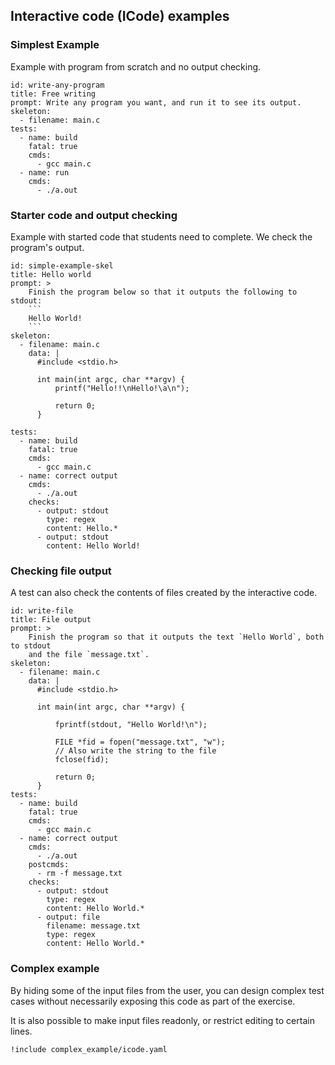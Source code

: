 
## Interactive code (ICode) examples

### Simplest Example

Example with program from scratch and no output checking.

``` icode
id: write-any-program
title: Free writing
prompt: Write any program you want, and run it to see its output.
skeleton:
  - filename: main.c
tests:
  - name: build
    fatal: true
    cmds:
      - gcc main.c
  - name: run
    cmds:
      - ./a.out
```

### Starter code and output checking

Example with started code that students need to complete. We check the program's
output.

``` icode
id: simple-example-skel
title: Hello world
prompt: >
    Finish the program below so that it outputs the following to stdout:
    ```
    Hello World!
    ```
skeleton:
  - filename: main.c
    data: |
      #include <stdio.h>

      int main(int argc, char **argv) {
          printf("Hello!!\nHello!\a\n");

          return 0;
      }

tests:
  - name: build
    fatal: true
    cmds:
      - gcc main.c
  - name: correct output
    cmds:
      - ./a.out
    checks:
      - output: stdout
        type: regex
        content: Hello.*
      - output: stdout
        content: Hello World!
```

### Checking file output

A test can also check the contents of files created by the interactive code.

``` icode
id: write-file
title: File output
prompt: >
    Finish the program so that it outputs the text `Hello World`, both to stdout
    and the file `message.txt`.
skeleton:
  - filename: main.c
    data: |
      #include <stdio.h>

      int main(int argc, char **argv) {

          fprintf(stdout, "Hello World!\n");

          FILE *fid = fopen("message.txt", "w");
          // Also write the string to the file
          fclose(fid);

          return 0;
      }
tests:
  - name: build
    fatal: true
    cmds:
      - gcc main.c
  - name: correct output
    cmds:
      - ./a.out
    postcmds:
      - rm -f message.txt
    checks:
      - output: stdout
        type: regex
        content: Hello World.*
      - output: file
        filename: message.txt
        type: regex
        content: Hello World.*
```

### Complex example

By hiding some of the input files from the user, you can design complex test
cases without necessarily exposing this code as part of the exercise.

It is also possible to make input files readonly, or restrict editing to certain
lines.

``` icode
!include complex_example/icode.yaml
```
